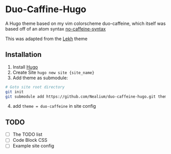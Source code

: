 # Duo-Caffine-Hugo
A Hugo theme based on my vim colorscheme duo-caffeine, which itself was based off of an
atom syntax [no-caffeine-syntax](https://github.com/thomaslindstrom/no-caffeine-syntax)    

This was adapted from the [Lekh](https://github.com/ba11b0y/lekh.git) theme    
    
## Installation
1. Install [Hugo](https://gohugo.io/installation/)
2. Create Site `hugo new site {site_name}`
3. Add theme as submodule:
```bash
# Goto site root directory
git init
git submodule add https://github.com/Nealium/duo-caffeine-hugo.git themes/duo-caffeine
```
4. add `theme = duo-caffeine` in site config

## TODO 

- [ ] The TODO list
- [ ] Code Block CSS
- [ ] Example site config
